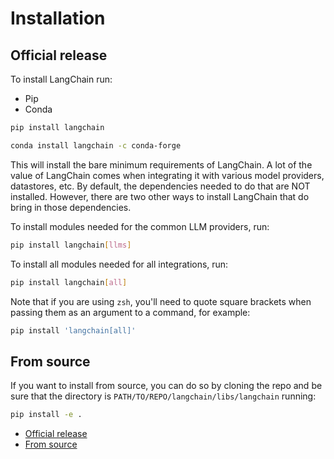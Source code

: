 # Installation

## Official release[​](#official-release "Direct link to Official release")

To install LangChain run:

- Pip
- Conda

```bash
pip install langchain  

```

```bash
conda install langchain -c conda-forge  

```

This will install the bare minimum requirements of LangChain.
A lot of the value of LangChain comes when integrating it with various model providers, datastores, etc.
By default, the dependencies needed to do that are NOT installed.
However, there are two other ways to install LangChain that do bring in those dependencies.

To install modules needed for the common LLM providers, run:

```bash
pip install langchain[llms]  

```

To install all modules needed for all integrations, run:

```bash
pip install langchain[all]  

```

Note that if you are using `zsh`, you'll need to quote square brackets when passing them as an argument to a command, for example:

```bash
pip install 'langchain[all]'  

```

## From source[​](#from-source "Direct link to From source")

If you want to install from source, you can do so by cloning the repo and be sure that the directory is `PATH/TO/REPO/langchain/libs/langchain` running:

```bash
pip install -e .  

```

- [Official release](#official-release)
- [From source](#from-source)
